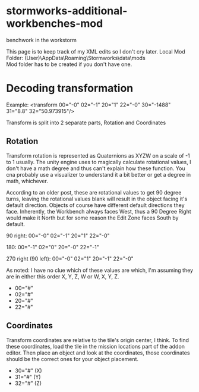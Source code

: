 # stormworks-additional-workbenches-mod
benchwork in the workstorm


This page is to keep track of my XML edits so I don't cry later.
Local Mod Folder: (User)\AppData\Roaming\Stormworks\data\mods\
Mod folder has to be created if you don't have one.


# Decoding transformation
Example:
<transform 00="-0" 02="-1" 20="1" 22="-0" 30="-1488" 31="8.8" 32="50.973915"/>

Transform is split into 2 separate parts, Rotation and Coordinates

## Rotation
Transform rotation is represented as Quaternions as XYZW on a scale of -1 to 1 usually. The unity engine uses to magically calculate rotational values, I don't have a math degree and thus can't explain how these function. You cna probably use a visualizer to understand it a bit better or get a degree in math, whichever.

According to an older post, these are rotational values to get 90 degree turns, leaving the rotational values blank will result in the object facing it's default direction. Objects of course have different default directions they face. Inherently, the Workbench always faces West, thus a 90 Degree Right would make it North but for some reason the Edit Zone faces South by default.

90 right:
00="-0" 02="-1" 20="1" 22="-0"

180:
00="-1" 02="0" 20="-0" 22="-1"

270 right (90 left):
00="-0" 02="1" 20="-1" 22="-0"

As noted: I have no clue which of these values are which, I'm assuming they are in either this order X, Y, Z, W or W, X, Y, Z.

- 00="#"
- 02="#"
- 20="#"
- 22="#"

## Coordinates
Transform coordinates are relative to the tile's origin center, I think. To find these coordinates, load the tile in the mission locations part of the addon editor. Then place an object and look at the coordinates, those coordinates should be the correct ones for your object placement.

- 30="#" (X)
- 31="#" (Y)
- 32="#" (Z)

